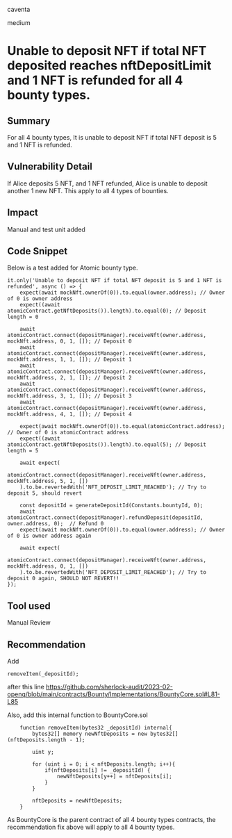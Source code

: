 caventa

medium

# Unable to deposit NFT if total NFT deposited reaches nftDepositLimit and 1 NFT is refunded for all 4 bounty types.

## Summary
For all 4 bounty types, It is unable to deposit NFT if total NFT deposit is 5 and 1 NFT is refunded.

## Vulnerability Detail
If Alice deposits 5 NFT, and 1 NFT refunded, Alice is unable to deposit another 1 new NFT. 
This apply to all 4 types of bounties. 

## Impact
Manual and test unit added

## Code Snippet
Below is a test added for Atomic bounty type.

```solidity
it.only('Unable to deposit NFT if total NFT deposit is 5 and 1 NFT is refunded', async () => {
	expect(await mockNft.ownerOf(0)).to.equal(owner.address); // Owner of 0 is owner address
	expect((await atomicContract.getNftDeposits()).length).to.equal(0); // Deposit length = 0

	await atomicContract.connect(depositManager).receiveNft(owner.address, mockNft.address, 0, 1, []); // Deposit 0
	await atomicContract.connect(depositManager).receiveNft(owner.address, mockNft.address, 1, 1, []); // Deposit 1
	await atomicContract.connect(depositManager).receiveNft(owner.address, mockNft.address, 2, 1, []); // Deposit 2
	await atomicContract.connect(depositManager).receiveNft(owner.address, mockNft.address, 3, 1, []); // Deposit 3
	await atomicContract.connect(depositManager).receiveNft(owner.address, mockNft.address, 4, 1, []); // Deposit 4

	expect(await mockNft.ownerOf(0)).to.equal(atomicContract.address); // Owner of 0 is atomicContract address
	expect((await atomicContract.getNftDeposits()).length).to.equal(5); // Deposit length = 5

	await expect(
		atomicContract.connect(depositManager).receiveNft(owner.address, mockNft.address, 5, 1, [])
	).to.be.revertedWith('NFT_DEPOSIT_LIMIT_REACHED'); // Try to deposit 5, should revert

	const depositId = generateDepositId(Constants.bountyId, 0);
	await atomicContract.connect(depositManager).refundDeposit(depositId, owner.address, 0);  // Refund 0
	expect(await mockNft.ownerOf(0)).to.equal(owner.address); // Owner of 0 is owner address again

	await expect(
		atomicContract.connect(depositManager).receiveNft(owner.address, mockNft.address, 0, 1, [])
	).to.be.revertedWith('NFT_DEPOSIT_LIMIT_REACHED'); // Try to deposit 0 again, SHOULD NOT REVERT!!
});
```
## Tool used

Manual Review

## Recommendation
Add 

```solidity
removeItem(_depositId);
```

after this line
https://github.com/sherlock-audit/2023-02-openq/blob/main/contracts/Bounty/Implementations/BountyCore.sol#L81-L85

Also, add this internal function to BountyCore.sol

```solidity
    function removeItem(bytes32 _depositId) internal{
        bytes32[] memory newNftDeposits = new bytes32[](nftDeposits.length - 1);

        uint y;

        for (uint i = 0; i < nftDeposits.length; i++){
            if(nftDeposits[i] != _depositId) {
                newNftDeposits[y++] = nftDeposits[i];
            }
        }

        nftDeposits = newNftDeposits;
    }
```

As BountyCore is the parent contract of all 4 bounty types contracts, the recommendation fix above will apply to all 4 bounty types.